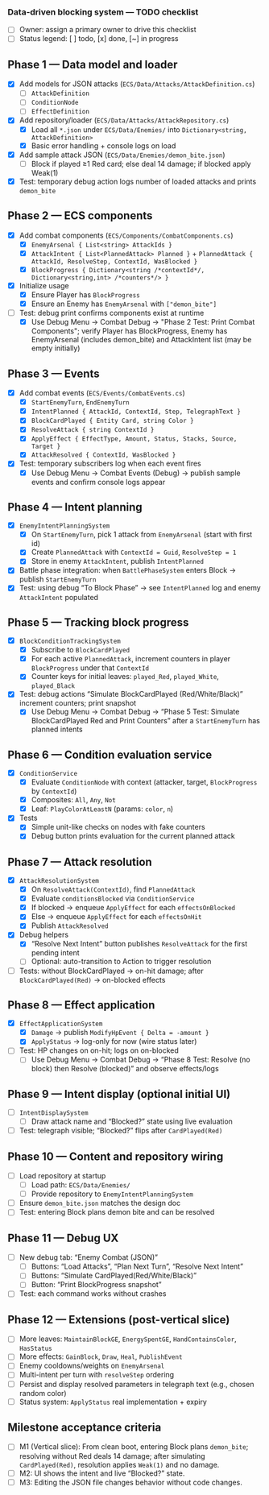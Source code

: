 ### Data-driven blocking system — TODO checklist

- [ ] Owner: assign a primary owner to drive this checklist
- [ ] Status legend: [ ] todo, [x] done, [~] in progress

## Phase 1 — Data model and loader
- [x] Add models for JSON attacks (`ECS/Data/Attacks/AttackDefinition.cs`)
  - [ ] `AttackDefinition`
  - [ ] `ConditionNode`
  - [ ] `EffectDefinition`
- [x] Add repository/loader (`ECS/Data/Attacks/AttackRepository.cs`)
  - [x] Load all `*.json` under `ECS/Data/Enemies/` into `Dictionary<string, AttackDefinition>`
  - [x] Basic error handling + console logs on load
- [x] Add sample attack JSON (`ECS/Data/Enemies/demon_bite.json`)
  - [ ] Block if played ≥1 Red card; else deal 14 damage; if blocked apply Weak(1)
- [x] Test: temporary debug action logs number of loaded attacks and prints `demon_bite`

## Phase 2 — ECS components
- [x] Add combat components (`ECS/Components/CombatComponents.cs`)
  - [x] `EnemyArsenal { List<string> AttackIds }`
  - [x] `AttackIntent { List<PlannedAttack> Planned }` + `PlannedAttack { AttackId, ResolveStep, ContextId, WasBlocked }`
  - [x] `BlockProgress { Dictionary<string /*contextId*/, Dictionary<string,int> /*counters*/> }`
- [x] Initialize usage
  - [x] Ensure Player has `BlockProgress`
  - [x] Ensure an Enemy has `EnemyArsenal` with `["demon_bite"]`
- [ ] Test: debug print confirms components exist at runtime
  - [x] Use Debug Menu → Combat Debug → "Phase 2 Test: Print Combat Components"; verify Player has BlockProgress, Enemy has EnemyArsenal (includes demon_bite) and AttackIntent list (may be empty initially)

## Phase 3 — Events
- [x] Add combat events (`ECS/Events/CombatEvents.cs`)
  - [x] `StartEnemyTurn`, `EndEnemyTurn`
  - [x] `IntentPlanned { AttackId, ContextId, Step, TelegraphText }`
  - [x] `BlockCardPlayed { Entity Card, string Color }`
  - [x] `ResolveAttack { string ContextId }`
  - [x] `ApplyEffect { EffectType, Amount, Status, Stacks, Source, Target }`
  - [x] `AttackResolved { ContextId, WasBlocked }`
- [x] Test: temporary subscribers log when each event fires
  - [x] Use Debug Menu → Combat Events (Debug) → publish sample events and confirm console logs appear

## Phase 4 — Intent planning
- [x] `EnemyIntentPlanningSystem`
  - [x] On `StartEnemyTurn`, pick 1 attack from `EnemyArsenal` (start with first id)
  - [x] Create `PlannedAttack` with `ContextId = Guid`, `ResolveStep = 1`
  - [x] Store in enemy `AttackIntent`, publish `IntentPlanned`
- [x] Battle phase integration: when `BattlePhaseSystem` enters Block → publish `StartEnemyTurn`
- [x] Test: using debug “To Block Phase” → see `IntentPlanned` log and enemy `AttackIntent` populated

## Phase 5 — Tracking block progress
- [x] `BlockConditionTrackingSystem`
  - [x] Subscribe to `BlockCardPlayed`
  - [x] For each active `PlannedAttack`, increment counters in player `BlockProgress` under that `ContextId`
  - [x] Counter keys for initial leaves: `played_Red`, `played_White`, `played_Black`
- [x] Test: debug actions “Simulate BlockCardPlayed (Red/White/Black)” increment counters; print snapshot
  - [x] Use Debug Menu → Combat Debug → “Phase 5 Test: Simulate BlockCardPlayed Red and Print Counters” after a `StartEnemyTurn` has planned intents

## Phase 6 — Condition evaluation service
- [x] `ConditionService`
  - [x] Evaluate `ConditionNode` with context (attacker, target, `BlockProgress` by `ContextId`)
  - [x] Composites: `All`, `Any`, `Not`
  - [x] Leaf: `PlayColorAtLeastN` (params: `color`, `n`)
- [x] Tests
  - [x] Simple unit-like checks on nodes with fake counters
  - [x] Debug button prints evaluation for the current planned attack

## Phase 7 — Attack resolution
- [x] `AttackResolutionSystem`
  - [x] On `ResolveAttack(ContextId)`, find `PlannedAttack`
  - [x] Evaluate `conditionsBlocked` via `ConditionService`
  - [x] If blocked → enqueue `ApplyEffect` for each `effectsOnBlocked`
  - [x] Else → enqueue `ApplyEffect` for each `effectsOnHit`
  - [x] Publish `AttackResolved`
- [x] Debug helpers
  - [x] “Resolve Next Intent” button publishes `ResolveAttack` for the first pending intent
  - [ ] Optional: auto-transition to Action to trigger resolution
- [ ] Tests: without BlockCardPlayed → on-hit damage; after `BlockCardPlayed(Red)` → on-blocked effects

## Phase 8 — Effect application
- [x] `EffectApplicationSystem`
  - [x] `Damage` → publish `ModifyHpEvent { Delta = -amount }`
  - [x] `ApplyStatus` → log-only for now (wire status later)
- [ ] Test: HP changes on on-hit; logs on on-blocked
  - [ ] Use Debug Menu → Combat Debug → “Phase 8 Test: Resolve (no block) then Resolve (blocked)” and observe effects/logs

## Phase 9 — Intent display (optional initial UI)
- [ ] `IntentDisplaySystem`
  - [ ] Draw attack name and “Blocked?” state using live evaluation
- [ ] Test: telegraph visible; “Blocked?” flips after `CardPlayed(Red)`

## Phase 10 — Content and repository wiring
- [ ] Load repository at startup
  - [ ] Load path: `ECS/Data/Enemies/`
  - [ ] Provide repository to `EnemyIntentPlanningSystem`
- [ ] Ensure `demon_bite.json` matches the design doc
- [ ] Test: entering Block plans demon bite and can be resolved

## Phase 11 — Debug UX
- [ ] New debug tab: “Enemy Combat (JSON)”
  - [ ] Buttons: “Load Attacks”, “Plan Next Turn”, “Resolve Next Intent”
  - [ ] Buttons: “Simulate CardPlayed(Red/White/Black)”
  - [ ] Button: “Print BlockProgress snapshot”
- [ ] Test: each command works without crashes

## Phase 12 — Extensions (post-vertical slice)
- [ ] More leaves: `MaintainBlockGE`, `EnergySpentGE`, `HandContainsColor`, `HasStatus`
- [ ] More effects: `GainBlock`, `Draw`, `Heal`, `PublishEvent`
- [ ] Enemy cooldowns/weights on `EnemyArsenal`
- [ ] Multi-intent per turn with `resolveStep` ordering
- [ ] Persist and display resolved parameters in telegraph text (e.g., chosen random color)
- [ ] Status system: `ApplyStatus` real implementation + expiry

## Milestone acceptance criteria
- [ ] M1 (Vertical slice): From clean boot, entering Block plans `demon_bite`; resolving without Red deals 14 damage; after simulating `CardPlayed(Red)`, resolution applies `Weak(1)` and no damage.
- [ ] M2: UI shows the intent and live “Blocked?” state.
- [ ] M3: Editing the JSON file changes behavior without code changes.
